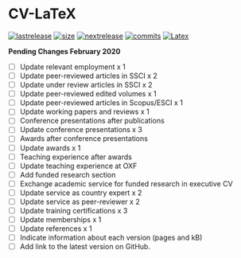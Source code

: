 # CV-LaTeX

[![lastrelease](https://img.shields.io/badge/latest%20release-September%202019-orange.svg)](http://users.ox.ac.uk/~shil5311/files/cv.pdf) [![size](https://img.shields.io/badge/size-116kB-blue.svg)](http://users.ox.ac.uk/~shil5311/files/cv.pdf) [![nextrelease](https://img.shields.io/badge/next%20release-February%202020-red.svg)](https://github.com/bgonzalezbustamante/academic-kickstart/blob/master/changelog.txt) [![commits](https://img.shields.io/badge/commits-29-yellow.svg)](https://github.com/bgonzalezbustamante/CV-LaTeX/blob/master/changes.md) [![Latex](https://img.shields.io/badge/Made%20with-LaTeX-1f425f.svg)](https://www.latex-project.org/)

**Pending Changes February 2020** 
- [ ] Update relevant employment x 1
- [ ] Update peer-reviewed articles in SSCI x 2
- [ ] Update under review articles in SSCI x 2
- [ ] Update peer-reviewed edited volumes x 1
- [ ] Update peer-reviewed articles in Scopus/ESCI x 1
- [ ] Update working papers and reviews x 1
- [ ] Conference presentations after publications
- [ ] Update conference presentations x 3
- [ ] Awards after conference presentations
- [ ] Update awards x 1
- [ ] Teaching experience after awards
- [ ] Update teaching experience at OXF
- [ ] Add funded research section
- [ ] Exchange academic service for funded research in executive CV
- [ ] Update service as country expert x 2
- [ ] Update service as peer-reviewer x 2
- [ ] Update training certifications x 3
- [ ] Update memberships x 1
- [ ] Update references x 1
- [ ] Indicate information about each version (pages and kB)
- [ ] Add link to the latest version on GitHub.
